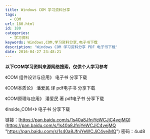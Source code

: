 ```yaml
---
title: Windows COM 学习资料分享
tags:
  - COM
url: 180.html
id: 180
categories:
  - 学习资料
keywords: Windows,COM,学习资料分享,电子书下载
description: 'Windows COM 学习资料分享 PDF 电子书下载'
date: 2016-04-27 23:48:21
---
```


**以下COM学习资料来源网络搜索，仅供个人学习参考**

《COM 组件设计与应用》 电子书 分享下载

《COM本质论》 潘爱民 译 pdf电子书 分享下载

《COM原理与应用》 潘爱民 著 pdf电子书 分享下载

《Inside_COM+》 电子书 分享下载

  

链接：[https://pan.baidu.com/s/1s40a8JfnjYeWCJjC4vejMQ](https://pan.baidu.com/s/1s40a8JfnjYeWCJjC4vejMQ "https://pan.baidu.com/s/1s40a8JfnjYeWCJjC4vejMQ") 密码：4ud8